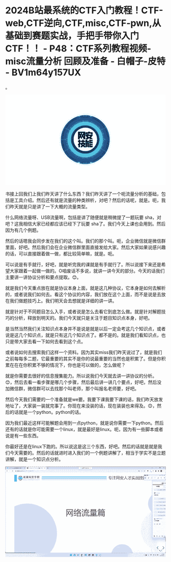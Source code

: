 # 2024B站最系统的CTF入门教程！CTF-web,CTF逆向,CTF,misc,CTF-pwn,从基础到赛题实战，手把手带你入门CTF！！ - P48：CTF系列教程视频-misc流量分析 回顾及准备 - 白帽子-皮特 - BV1m64y157UX

。

![](img/80c8995339e4f8c034eb17f39b6ed2e5_1.png)

书接上回我们上我们昨天讲了什么东西？我们昨天讲了一个呃流量分析的基础，包括是工具介绍。然后还有就是流量的种类辨析，对吧？然后的话呢，就是。呃，我们昨天就是只是讲了一下大概的流量类型。

什么网络流量呀、USB流量啊，包括是讲了随便就是稍微提了一题玩要 sha，对吧？这我相信大家已经都应该已经下了玩要 sha了。我们今天上课也会用到。然后因为有几个例题。

然后的话嗯我会同步发在我们的这个叫。我们的那个叫。呃，企业微信就是微信群里面，好吧。然后我们会在企业微信群里面直接发给大家。然后大家如果说感兴趣的话，可以直接跟着做一做，都比较简单嘛，就是。呃。

可以说是有手就行，好吧，就是听完我的课就是有手就行了。所以说接下来还是希望大家跟着一起做一做的。O咱废话不多说，就讲一讲今天的部分。今天的话我们主要讲一讲协议分析和要点提取。😊。

就是我们今天重点放在就是协议本身上面，就是这几种协议，它本身是如何去解析的，或者说我们如何去。看这个协议的内容，我们放在这个上面，而不是说是去放在我们做题技巧上。我们明天会去想就是详细的讲一讲。

就是针对于不同题目怎么入手，或者说是怎么去看它到底怎么做。就是针对解题技巧的分析，释放到明天的。我们今天就只是关注于题目知识点本身，好吧。

是当然当然我们关注知识点本身并不是说是就是以后一定会考这几个知识点，或者说是这几个知识点，就是只有这几个知识点了。都不是的。就是我们看知识点，也只是带大家去看一下如何去看到这个点。

或者说如何去搜索我们这样一个资料。因为其实miss我们昨天说过了，就是我们之前每每多二题，它最重要的其实不是你的说最重要的当然也是积累了。但是你积累在在在你积累不够的情况下，你也是可以做的，怎么做呢？

就是你需要去很好的信息搜集能力。所以说我们今天就去讲一讲协议的分析。😊，然后去看一看步骤是哪几个步骤，然后最后讲一讲几个要点，好吧，然后没加微信群，微信群可以去找那个叫老师，那个叫报名老师要，好吧。

然后今天我们需要的一个准备就是we要。我要下课我要下课的话，我们昨天放发地址了，大家装一装就完事了。你现在来没装的话，现在装装也来得及。😊，然后的话就是一个python。python的话。

因为我们最近这样可能解题会用到一点python，就是说你需要一下python。然后还有的话就是你可能需要一个linux，就是最好是linux。呃，因为有一些脚本或者说是有一些东西。

你最好还是在linux下跑的。所以说这是这三个东西，好吧。然后的话就是就是我们今天需要的。然后的话就进时进入我们的一个例题讲解了，相当于学实不是立题讲解，就是一个知识点分析。



![](img/80c8995339e4f8c034eb17f39b6ed2e5_3.png)
